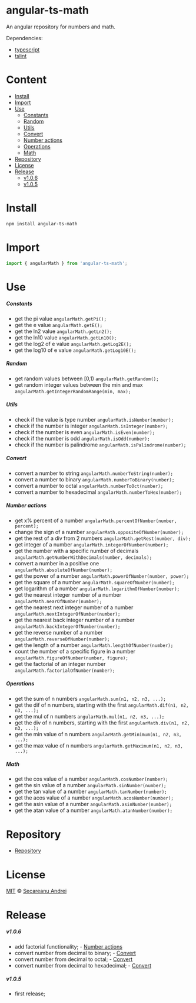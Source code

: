 # angular-ts-math
An angular repository for numbers and math.

Dependencies: 
* [typescript](https://www.npmjs.com/package/typescript)
* [tslint](https://www.npmjs.com/package/tslint)

# Content

* [Install](#install)
* [Import](#import)
* [Use](#use)
    * [Constants](#constants)
    * [Random](#random)
    * [Utils](#utils)
    * [Convert](#convert)
    * [Number actions](#number-actions)
    * [Operations](#operations)
    * [Math](#math)
* [Repository](#repository)
* [License](#license)
* [Release](#release)
    * [v1.0.6](#v106)
    * [v1.0.5](#v105)

# Install
```bash
npm install angular-ts-math
```

# Import
```typescript
import { angularMath } from 'angular-ts-math';
```

# Use

##### Constants

* get the pi value `angularMath.getPi();`
* get the e value `angularMath.getE();`
* get the ln2 value `angularMath.getLn2();`
* get the ln10 value `angularMath.getLn10();`
* get the log2 of e value `angularMath.getLog2E();`
* get the log10 of e value `angularMath.getLog10E();`

##### Random

* get random values between [0,1) `angularMath.getRandom();`
* get random integer values between the min and max `angularMath.getIntegerRandomRange(min, max);`

##### Utils

* check if the value is type number `angularMath.isNumber(number);`
* check if the number is integer `angularMath.isInteger(number);`
* check if the number is even `angularMath.isEven(number);`
* check if the number is odd `angularMath.isOdd(number);`
* check if the number is palindrome `angularMath.isPalindrome(number);`

##### Convert

* convert a number to string `angularMath.numberToString(number);`
* convert a number to binary `angularMath.numberToBinary(number);`
* convert a number to octal `angularMath.numberToOct(number);`
* convert a number to hexadecimal `angularMath.numberToHex(number);`

##### Number actions

* get x% percent of a number `angularMath.percentOfNumber(number, percent);`
* change the sign of a number `angularMath.oppositeOfNumber(number);`
* get the rest of a div from 2 numbers `angularMath.getRest(number, div);`
* get integer of a number `angularMath.integerOfNumber(number);`
* get the number with a specific number of decimals `angularMath.getNumberWithDecimals(number, decimals);`
* convert a number in a positive one `angularMath.absoluteOfNumber(number);`
* get the power of a number `angularMath.powerOfNumber(number, power);`
* get the square of a number `angularMath.squareOfNumber(number);`
* get logarithm of a number `angularMath.logarithmOfNumber(number);`
* get the nearest integer number of a number `angularMath.nearOfNumber(number);`
* get the nearest next integer number of a number `angularMath.nextIntegerOfNumber(number);`
* get the nearest back integer number of a number `angularMath.backIntegerOfNumber(number);`
* get the reverse number of a number `angularMath.reverseOfNumber(number);`
* get the length of a number `angularMath.lengthOfNumber(number);`
* count the number of a specific figure in a number `angularMath.figureOfNumber(number, figure);`
* get the factorial of an integer number `angularMath.factorialOfNumber(number);`

##### Operations

* get the sum of n numbers `angularMath.sum(n1, n2, n3, ...);`
* get the dif of n numbers, starting with the first `angularMath.dif(n1, n2, n3, ...);`
* get the mul of n numbers `angularMath.mul(n1, n2, n3, ...);`
* get the div of n numbers, starting with the first `angularMath.div(n1, n2, n3, ...);`
* get the min value of n numbers `angularMath.getMinimum(n1, n2, n3, ...);`
* get the max value of n numbers `angularMath.getMaximum(n1, n2, n3, ...);`

##### Math

* get the cos value of a number `angularMath.cosNumber(number);`
* get the sin value of a number `angularMath.sinNumber(number);`
* get the tan value of a number `angularMath.tanNumber(number);`
* get the acos value of a number `angularMath.acosNumber(number);`
* get the asin value of a number `angularMath.asinNumber(number);`
* get the atan value of a number `angularMath.atanNumber(number);`

# Repository
* [Repository](https://github.com/s3c4/angular-ts-math)

# License

[MIT](https://github.com/s3c4/angular-ts-math/blob/master/LICENSE) © [Secareanu Andrei](https://github.com/s3c4)

# Release

##### v1.0.6

* add factorial functionality; - [Number actions](#number-actions)
* convert number from decimal to binary; - [Convert](#convert)
* convert number from decimal to octal; - [Convert](#convert)
* convert number from decimal to hexadecimal; - [Convert](#convert)

##### v1.0.5

* first release;